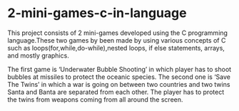 # 2-mini-games-c-in-language

This project consists of 2 mini-games developed using the C programming language.These two games by been made by using various concepts of C such as loops(for,while,do-while),nested loops, if else statements, arrays, and mostly graphics.

The first game is ‘Underwater Bubble Shooting’ in which player has to shoot bubbles at missiles to protect the oceanic species. The second one is ‘Save The Twins’ in which a war is going on between two countries and two twins Santa and Banta are separated from each other. The player has to protect the twins from weapons coming from all around the screen.
 
